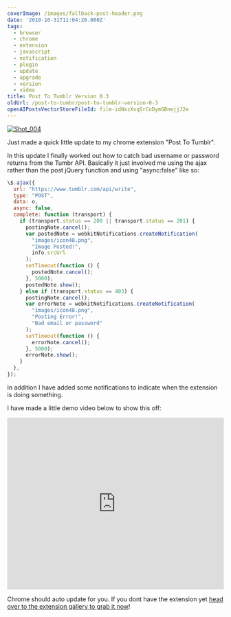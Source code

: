 ```yaml
---
coverImage: /images/fallback-post-header.png
date: '2010-10-31T11:04:26.000Z'
tags:
  - browser
  - chrome
  - extension
  - javascript
  - notification
  - plugin
  - update
  - upgrade
  - version
  - video
title: Post To Tumblr Version 0.3
oldUrl: /post-to-tumbr/post-to-tumblr-version-0-3
openAIPostsVectorStoreFileId: file-idNxzXvqSrCoDymGBnejjJ2e
---
```


[![](/wp-content/uploads/2010/10/Shot_004.png "Shot_004")](/wp-content/uploads/2010/10/Shot_004.png)

Just made a quick little update to my chrome extension "Post To Tumblr".

<!-- more -->

In this update I finally worked out how to catch bad username or password returns from the Tumbr API. Basically it just involved me using the ajax rather than the post jQuery function and using "async:false" like so:

```javascript
\$.ajax({
  url: "https://www.tumblr.com/api/write",
  type: "POST",
  data: o,
  async: false,
  complete: function (transport) {
    if (transport.status == 200 || transport.status == 201) {
      postingNote.cancel();
      var postedNote = webkitNotifications.createNotification(
        "images/icon48.png",
        "Image Posted!",
        info.srcUrl
      );
      setTimeout(function () {
        postedNote.cancel();
      }, 5000);
      postedNote.show();
    } else if (transport.status == 403) {
      postingNote.cancel();
      var errorNote = webkitNotifications.createNotification(
        "images/icon48.png",
        "Posting Error!",
        "Bad email or password"
      );
      setTimeout(function () {
        errorNote.cancel();
      }, 5000);
      errorNote.show();
    }
  },
});
```

In addition I have added some notifications to indicate when the extension is doing something.

I have made a little demo video below to show this off:

<iframe width="100%" height="400" src="https://www.youtube.com/embed/Rr7JxuUmZt8" frameborder="0" allow="accelerometer; autoplay; clipboard-write; encrypted-media; gyroscope; picture-in-picture" allowfullscreen></iframe>

Chrome should auto update for you. If you dont have the extension yet [head over to the extension gallery to grab it now](https://chrome.google.com/extensions/detail/dbpicbbcpanckagpdjflgojlknomoiah)!
